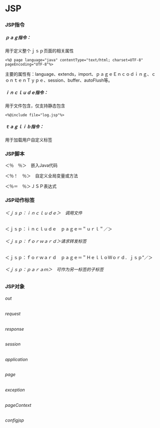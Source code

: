 # 						JSP																		

### JSP指令

##### ｐａｇ指令：

用于定义整个ｊｓｐ页面的相关属性

	<%@ page language="java" contentType="text/html; charset=UTF-8"
	pageEncoding="UTF-8"%>

主要的属性有：language、extends，import、ｐａｇｅＥｎｃｏｄｉｎｇ、ｃｏｎｔｅｎＴｙｐｅ、session、buffer、autoFlush等。

##### ｉｎｃｌｕｄｅ指令：

用于文件包含，仅支持静态包含

	<%@include file="log.jsp"%>


##### ｔａｇｌｉｂ指令：

用于加载用户自定义标签

### JSP脚本

＜％　％＞　嵌入Java代码

＜％！　％＞　自定义全局变量或方法

＜％＝　％＞ＪＳＰ表达式

### JSP动作标签

###### ＜ｊｓｐ：ｉｎｃｌｕｄｅ＞　调用文件

＜ｊｓｐ：ｉｎｃｌｕｄｅ　ｐａｇｅ＝＂ｕｒｌ＂／＞

###### ＜ｊｓｐ：ｆｏｒｗａｒｄ＞请求转发标签

＜ｊｓｐ：ｆｏｒｗａｒｄ　ｐａｇｅ＝＂ＨｅｌｌｏＷｏｒｄ．ｊｓｐ”／＞

###### ＜ｊｓｐ：ｐａｒａｍ＞　可作为另一标签的子标签



### JSP对象

###### out

###### request

###### response

###### session

###### application

###### page

###### exception

###### pageContext

###### configjsp





